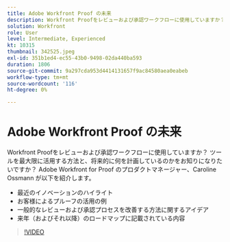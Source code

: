 ```yaml
---
title: Adobe Workfront Proof の未来
description: Workfront Proofをレビューおよび承認ワークフローに使用していますか？ ツールを最大限に活用する方法と、将来のために計画したものを知りたい。
solution: Workfront
role: User
level: Intermediate, Experienced
kt: 10315
thumbnail: 342525.jpeg
exl-id: 351b1ed4-ec55-43b0-9498-02da440ba593
duration: 1806
source-git-commit: 9a297cda953d4414131657f9ac84580aea0eabeb
workflow-type: tm+mt
source-wordcount: '116'
ht-degree: 0%

---
```


# Adobe Workfront Proof の未来

Workfront Proofをレビューおよび承認ワークフローに使用していますか？ ツールを最大限に活用する方法と、将来的に何を計画しているのかをお知りになりたいですか？ Adobe Workfront for Proof のプロダクトマネージャー、Caroline Ossmann が以下を紹介します。

* 最近のイノベーションのハイライト
* お客様によるプルーフの活用の例
* 一般的なレビューおよび承認プロセスを改善する方法に関するアイデア
* 来年（およびそれ以降）のロードマップに記載されている内容

>[!VIDEO](https://video.tv.adobe.com/v/342525/?quality=12&learn=on)
